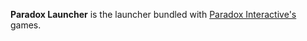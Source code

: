 **Paradox Launcher** is the launcher bundled with [Paradox Interactive's](https://www.paradoxinteractive.com/our-games/discover) games.